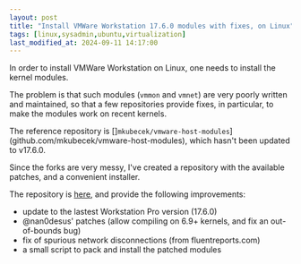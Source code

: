 ```yaml
---
layout: post
title: "Install VMWare Workstation 17.6.0 modules with fixes, on Linux"
tags: [linux,sysadmin,ubuntu,virtualization]
last_modified_at: 2024-09-11 14:17:00
---
```


In order to install VMWare Workstation on Linux, one needs to install the kernel modules.

The problem is that such modules (`vmmon` and `vmnet`) are very poorly written and maintained, so that a few repositories provide fixes, in particular, to make the modules work on recent kernels.

The reference repository is []`mkubecek/vmware-host-modules`](github.com/mkubecek/vmware-host-modules), which hasn't been updated to v17.6.0.

Since the forks are very messy, I've created a repository with the available patches, and a convenient installer.

The repository is [here](github.com/64kramsystem/vmware-host-modules-fork), and provide the following improvements:

- update to the lastest Workstation Pro version (17.6.0)
- @nan0desus' patches (allow compiling on 6.9+ kernels, and fix an out-of-bounds bug)
- fix of spurious network disconnections (from fluentreports.com)
- a small script to pack and install the patched modules
